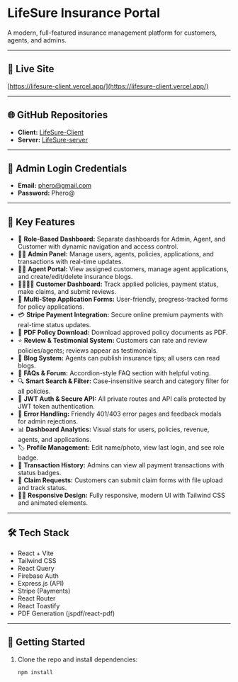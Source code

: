# LifeSure Insurance Portal

A modern, full-featured insurance management platform for customers, agents, and admins.

---

## 🚀 Live Site

[https://lifesure-client.vercel.app/](https://lifesure-client.vercel.app/)

---

## 🌐 GitHub Repositories

- **Client:** [LifeSure-Client](https://github.com/Programming-Hero-Web-Course4/b11a12-client-side-WRATHexe)
- **Server:** [LifeSure-server](https://github.com/Programming-Hero-Web-Course4/b11a12-server-side-WRATHexe)

---

## 👤 Admin Login Credentials

- **Email:** phero@gmail.com
- **Password:** Phero@

---

## 🌟 Key Features

- 🔐 **Role-Based Dashboard:** Separate dashboards for Admin, Agent, and Customer with dynamic navigation and access control.
- 👨‍💼 **Admin Panel:** Manage users, agents, policies, applications, and transactions with real-time updates.
- 🧑‍💼 **Agent Portal:** View assigned customers, manage agent applications, and create/edit/delete insurance blogs.
- 👨‍👩‍👧‍👦 **Customer Dashboard:** Track applied policies, payment status, make claims, and submit reviews.
- 📝 **Multi-Step Application Forms:** User-friendly, progress-tracked forms for policy applications.
- 💳 **Stripe Payment Integration:** Secure online premium payments with real-time status updates.
- 📄 **PDF Policy Download:** Download approved policy documents as PDF.
- ⭐ **Review & Testimonial System:** Customers can rate and review policies/agents; reviews appear as testimonials.
- 📰 **Blog System:** Agents can publish insurance tips; all users can read blogs.
- 🧐 **FAQs & Forum:** Accordion-style FAQ section with helpful voting.
- 🔍 **Smart Search & Filter:** Case-insensitive search and category filter for all policies.
- 🔐 **JWT Auth & Secure API:** All private routes and API calls protected by JWT token authentication.
- 🚫 **Error Handling:** Friendly 401/403 error pages and feedback modals for admin rejections.
- 📊 **Dashboard Analytics:** Visual stats for users, policies, revenue, agents, and applications.
- 🏷️ **Profile Management:** Edit name/photo, view last login, and see role badge.
- 🏦 **Transaction History:** Admins can view all payment transactions with status badges.
- 🧾 **Claim Requests:** Customers can submit claim forms with file upload and track status.
- 🧑‍💻 **Responsive Design:** Fully responsive, modern UI with Tailwind CSS and animated elements.

---

## 🛠️ Tech Stack

- React + Vite
- Tailwind CSS
- React Query
- Firebase Auth
- Express.js (API)
- Stripe (Payments)
- React Router
- React Toastify
- PDF Generation (jspdf/react-pdf)

---

## 📝 Getting Started

1. Clone the repo and install dependencies:
   ```bash
   npm install
   ```
